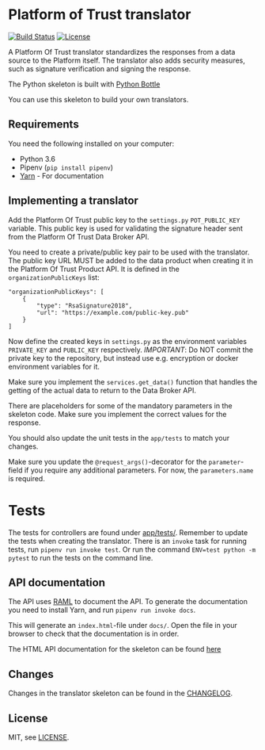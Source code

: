 # Platform of Trust translator

[![Build Status](https://travis-ci.org/PlatformOfTrust/translator-skeleton-python.svg?branch=master)](https://travis-ci.org/PlatformOfTrust/translator-skeleton-python)
[![License](https://img.shields.io/badge/license-MIT-blue.svg)](LICENSE)

A Platform Of Trust translator standardizes the responses from a data 
source to the Platform itself. The translator also adds security measures,
such as signature verification and signing the response.

The Python skeleton is built with [Python Bottle](https://bottlepy.org/docs/0.12/)

You can use this skeleton to build your own translators.

## Requirements

You need the following installed on your computer:

- Python 3.6
- Pipenv (`pip install pipenv`)
- [Yarn](https://yarnpkg.com/lang/en/docs/install/) - For documentation

## Implementing a translator

Add the Platform Of Trust public key to the `settings.py` `POT_PUBLIC_KEY` 
variable. This public key is used for validating the signature
header sent from the Platform Of Trust Data Broker API.

You need to create a private/public key pair to be used with the translator.
The public key URL MUST be added to the data product when creating it in the 
Platform Of Trust Product API. It is defined in the `organizationPublicKeys`
list:

    "organizationPublicKeys": [
        {
            "type": "RsaSignature2018",
            "url": "https://example.com/public-key.pub"
        }
    ]

Now define the created keys in `settings.py` as the environment variables
`PRIVATE_KEY` and `PUBLIC_KEY` respectively. *IMPORTANT*: Do NOT commit the 
private key to the repository, but instead use e.g. encryption or docker
environment variables for it. 

Make sure you implement the `services.get_data()` function that handles
the getting of the actual data to return to the Data Broker API.

There are placeholders for some of the mandatory parameters in the skeleton code.
Make sure you implement the correct values for the response.

You should also update the unit tests in the `app/tests` to match your changes.

Make sure you update the `@request_args()`-decorator for the `parameter`-field if you
require any additional parameters. For now, the `parameters.name` is required.

# Tests

The tests for controllers are found under [app/tests/](app/tests).
Remember to update the tests when creating the translator.
There is an `invoke` task for running tests, run `pipenv run invoke test`.
Or run the command `ENV=test python -m pytest` to run the tests on the command
line.

## API documentation

The API uses [RAML](https://github.com/raml-org/raml-spec/blob/master/versions/raml-10/raml-10.md)
to document the API. To generate the documentation you need to install Yarn,
and run `pipenv run invoke docs`.

This will generate an `index.html`-file under `docs/`. Open the file in your 
browser to check that the documentation is in order.

The HTML API documentation for the skeleton can be found [here](https://platformoftrust.github.io/translator-skeleton-python/)

## Changes

Changes in the translator skeleton can be found in the [CHANGELOG](CHANGELOG.md).

## License

MIT, see [LICENSE](LICENSE).